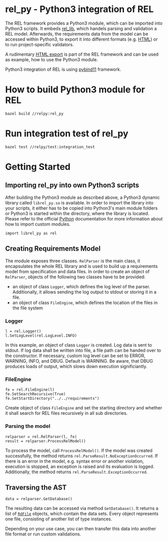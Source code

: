 # rel_py - Python3 integration of REL

The REL framework provides a Python3 module, which can be imported into Python3 scripts. It embeds [rel_lib](../rel-lib), which handels parsing and validation a REL model. Afterwards, the requirements data from the model can be accessed within Python3, to export it into different formats (e.g. [HTML](./html_export)) or to run project-specific validators.

A rudimentary [HTML export](./html_export) is part of the REL framework and can be used as example, how to use the Python3 module.

Python3 integration of REL is using [pybind11](https://github.com/pybind/pybind11) framework.

# How to build Python3 module for REL
```
bazel build //relpy:rel_py
``` 

# Run integration test of rel_py
```
bazel test //relpy/test:integration_test
```


# Getting Started

## Importing rel_py into own Python3 scripts

After building the Python3 module as described above, a Python3 dynamic library called `librel_py.so` is available. In order to import the library into your scripts, it either has to be copied into Python3's main module folders or Python3 is started within the directory, where the library is located. Please refer to the official [Python](https://www.python.org/) documentation for more information about how to import custom modules.

```
import librel_py as rel
```

## Creating Requirements Model

The module exposes three classes. `RelParser` is the main class, it encapsulates the whole REL library and is used to build up a requirements model from specification and data files. In order to create an object of `RelParser`, objects of the following two classes have to be provided:

- an object of class `Logger`, which defines the log level of the parser. Additionally, it allows sending the log output to stdout or storing it in a file.
- an object of class `FileEngine`, which defines the location of the files in the file system

### Logger

```
l = rel.Logger()
l.SetLogLevel(rel.LogLevel.INFO)
```

In this example, an object of class `Logger` is created. Log data is sent to stdout. If log data shall be written into file, a file path can be handed over to the constructor.
If necessary, custom log level can be set to ERROR, WARNING, INFO, and DBUG. Default is WARNING. Be aware, that DBUG produces loads of output, which slows down execution significiantly.

### FileEngine

```
fe = rel.FileEngine(l)
fe.SetSearchRecursive(True)
fe.SetStartDirectory("../../requirements")
```

Create object of class `FileEngine` and set the starting directory and whether it shall search for REL files recursively in all sub directories.


### Parsing the model
```
relparser = rel.RelParser(l, fe)
result = relparser.ProcessRelModel() 
```

To process the model, call `ProcessRelModel()`. If the model was created successfully, the method returns `rel.ParseResult.NoExceptionOccurred`. If there is an error in the model, e.g. syntax error or another violation, execution is stopped, an exception is raised and its evaluation is logged. Additionally, the method returns `rel.ParseResult.ExceptionOccurred`.

## Traversing the AST

```
data = relparser.GetDatabase()
```

The resulting data can be accessed via method `GetDatabase()`. It returns a list of [`RdFile`](../rel-lib/src/AST.h#L97) objects, which contain the data sets. Every object represents one file, consisting of another list of type instances.

Depending on your use case, you can then transfer this data into another file format or run custom validations.
